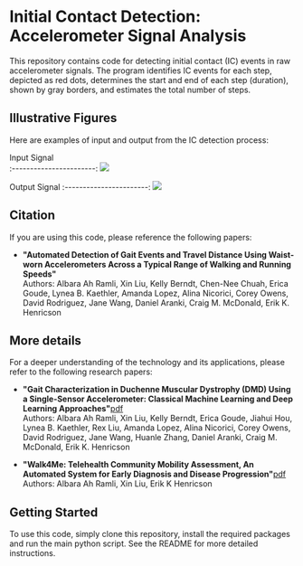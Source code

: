 # Initial Contact Detection: Accelerometer Signal Analysis

This repository contains code for detecting initial contact (IC) events in raw accelerometer signals. The program identifies IC events for each step, depicted as red dots, determines the start and end of each step (duration), shown by gray borders, and estimates the total number of steps.

## Illustrative Figures
Here are examples of input and output from the IC detection process:

Input Signal             
:-----------------------:
![](https://albara.ramli.net/download/xin.liu/dmd/ic/in.png)

Output Signal
:-----------------------:
![](https://albara.ramli.net/download/xin.liu/dmd/ic/out.png)

## Citation
If you are using this code, please reference the following papers:

- **"Automated Detection of Gait Events and Travel Distance Using Waist-worn Accelerometers Across a Typical Range of Walking and Running Speeds"**\
Authors: Albara Ah Ramli, Xin Liu, Kelly Berndt, Chen-Nee Chuah, Erica Goude, Lynea B. Kaethler, Amanda Lopez, Alina Nicorici, Corey Owens, David Rodriguez, Jane Wang, Daniel Aranki, Craig M. McDonald, Erik K. Henricson

## More details
For a deeper understanding of the technology and its applications, please refer to the following research papers:

- **"Gait Characterization in Duchenne Muscular Dystrophy (DMD) Using a Single-Sensor Accelerometer: Classical Machine Learning and Deep Learning Approaches"**[pdf](https://example.com/link_to_second_paper)\
Authors: Albara Ah Ramli, Xin Liu, Kelly Berndt, Erica Goude, Jiahui Hou, Lynea B. Kaethler, Rex Liu, Amanda Lopez, Alina Nicorici, Corey Owens, David Rodriguez, Jane Wang, Huanle Zhang, Daniel Aranki, Craig M. McDonald, Erik K. Henricson

- **"Walk4Me: Telehealth Community Mobility Assessment, An Automated System for Early Diagnosis and Disease Progression"**[pdf](https://example.com/link_to_second_paper)\
Authors: Albara Ah Ramli, Xin Liu, Erik K Henricson



## Getting Started
To use this code, simply clone this repository, install the required packages and run the main python script. See the README for more detailed instructions.
